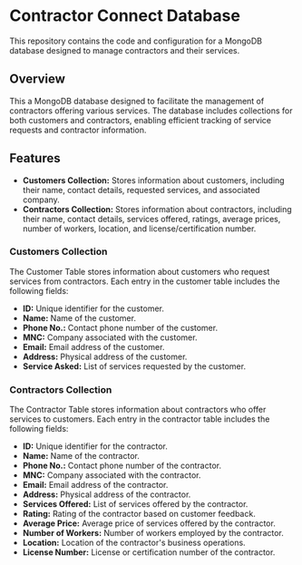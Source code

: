 # Contractor Connect Database

This repository contains the code and configuration for a MongoDB database designed to manage contractors and their services.

## Overview

This a MongoDB database designed to facilitate the management of contractors offering various services. The database includes collections for both customers and contractors, enabling efficient tracking of service requests and contractor information.

## Features

- **Customers Collection:** Stores information about customers, including their name, contact details, requested services, and associated company.
- **Contractors Collection:** Stores information about contractors, including their name, contact details, services offered, ratings, average prices, number of workers, location, and license/certification number.

### Customers Collection

The Customer Table stores information about customers who request services from contractors. Each entry in the customer table includes the following fields:

- **ID:** Unique identifier for the customer.
- **Name:** Name of the customer.
- **Phone No.:** Contact phone number of the customer.
- **MNC:** Company associated with the customer.
- **Email:** Email address of the customer.
- **Address:** Physical address of the customer.
- **Service Asked:** List of services requested by the customer.

### Contractors Collection

The Contractor Table stores information about contractors who offer services to customers. Each entry in the contractor table includes the following fields:

- **ID:** Unique identifier for the contractor.
- **Name:** Name of the contractor.
- **Phone No.:** Contact phone number of the contractor.
- **MNC:** Company associated with the contractor.
- **Email:** Email address of the contractor.
- **Address:** Physical address of the contractor.
- **Services Offered:** List of services offered by the contractor.
- **Rating:** Rating of the contractor based on customer feedback.
- **Average Price:** Average price of services offered by the contractor.
- **Number of Workers:** Number of workers employed by the contractor.
- **Location:** Location of the contractor's business operations.
- **License Number:** License or certification number of the contractor.
